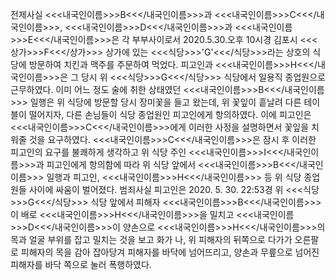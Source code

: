 전제사실
<<<내국인이름>>>B<<</내국인이름>>>과 <<<내국인이름>>>C<<</내국인이름>>>, <<<내국인이름>>>D<<</내국인이름>>>과 <<<내국인이름>>>E<<</내국인이름>>>은 각 부부사이로서 2020.5.30.오후 10시경 김포시 <<<상가>>>F<<</상가>>> 상가에 있는 <<<식당>>>'G'<<</식당>>>라는 상호의 식당에 방문하여 치킨과 맥주를 주문하여 먹었다. 피고인과 <<<내국인이름>>>H<<</내국인이름>>>은 그 당시 위 <<<식당>>>G<<</식당>>> 식당에서 일용직 종업원으로 근무하였다. 이미 어느 정도 술에 취한 상태였던 <<<내국인이름>>>B<<</내국인이름>>> 일행은 위 식당에 방문할 당시 장미꽃을 들고 왔는데, 위 꽃잎이 흩날려 다른 테이블이 떨어지자, 다른 손님들이 식당 종업원인 피고인에게 항의하였다. 이에 피고인은 <<<내국인이름>>>C<<</내국인이름>>>에게 이러한 사정을 설명하면서 꽃잎을 치워줄 것을 요구하였다. <<<내국인이름>>>C<<</내국인이름>>>은 잠시 후 이러한 피고인의 요구를 불쾌하게 생각하고 위 식당 주인 <<<내국인이름>>>I<<</내국인이름>>>과 피고인에게 항의함에 따라 위 식당 앞에서 <<<내국인이름>>>B<<</내국인이름>>> 일행과 피고인, <<<내국인이름>>>H<<</내국인이름>>> 등 위 식당 종업원들 사이에 싸움이 벌어졌다.
범죄사실
피고인은 2020. 5. 30. 22:53경 위 <<<식당>>>G<<</식당>>> 식당 앞에서 피해자 <<<내국인이름>>>B<<</내국인이름>>>이 배로 <<<내국인이름>>>H<<</내국인이름>>>을 밀치고 <<<내국인이름>>>D<<</내국인이름>>>이 양손으로 <<<내국인이름>>>H<<</내국인이름>>>의 목과 얼굴 부위를 잡고 밀치는 것을 보고 화가 나, 위 피해자의 뒤쪽으로 다가가 오른팔로 피해자의 목을 감아 잡아당겨 피해자를 바닥에 넘어뜨리고, 양손과 무릎으로 넘어진 피해자를 바닥 쪽으로 눌러 폭행하였다.
